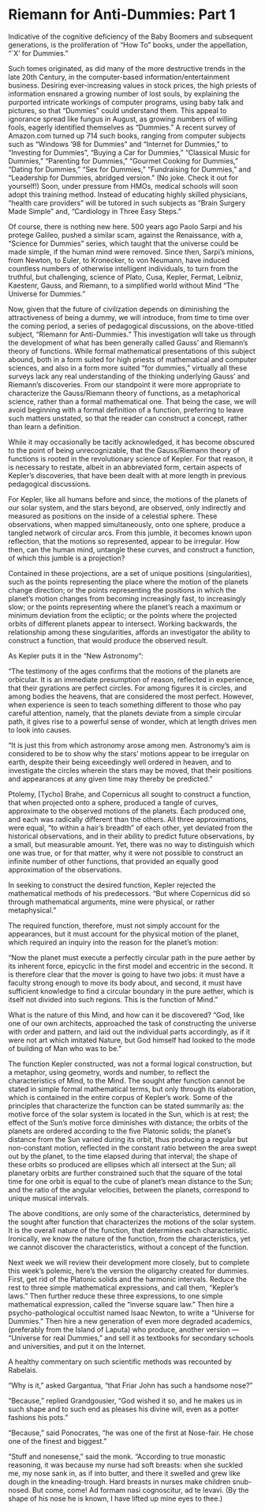 # Riemann for Anti-Dummies: Part 1

Indicative of the cognitive deficiency of the Baby Boomers and subsequent generations, is the proliferation of “How To” books, under the appellation, “`X’ for Dummies.”

Such tomes originated, as did many of the more destructive trends in the late 20th Century, in the computer-based information/entertainment business. Desiring ever-increasing values in stock prices, the high priests of information ensnared a growing number of lost souls, by explaining the purported intricate workings of computer programs, using baby talk and pictures, so that “Dummies” could understand them. This appeal to ignorance spread like fungus in August, as growing numbers of willing fools, eagerly identified themselves as “Dummies.” A recent survey of Amazon.com turned up 714 such books, ranging from computer subjects such as “Windows ’98 for Dummies” and “Internet for Dummies,” to “Investing for Dummies”, “Buying a Car for Dummies,” “Classical Music for Dummies,” “Parenting for Dummies,” “Gourmet Cooking for Dummies,” “Dating for Dummies,” “Sex for Dummies,” “Fundraising for Dummies,” and “Leadership for Dummies, abridged version.” (No joke. Check it out for yourself!) Soon, under pressure from HMOs, medical schools will soon adopt this training method. Instead of educating highly skilled physicians, “health care providers” will be tutored in such subjects as “Brain Surgery Made Simple” and, “Cardiology in Three Easy Steps.”

Of course, there is nothing new here. 500 years ago Paolo Sarpi and his protege Galileo, pushed a similar scam, against the Renaissance, with a, “Science for Dummies” series, which taught that the universe could be made simple, if the human mind were removed. Since then, Sarpi’s minions, from Newton, to Euler, to Kronecker, to von Neumann, have induced countless numbers of otherwise intelligent individuals, to turn from the truthful, but challenging, science of Plato, Cusa, Kepler, Fermat, Leibniz, Kaestenr, Gauss, and Riemann, to a simplified world without Mind “The Universe for Dummies.”

Now, given that the future of civilization depends on diminishing the attractiveness of being a dummy, we will introduce, from time to time over the coming period, a series of pedagogical discussions, on the above-titled subject, “Riemann for Anti-Dummies.” This investigation will take us through the development of what has been generally called Gauss’ and Riemann’s theory of functions. While formal mathematical presentations of this subject abound, both in a form suited for high priests of mathematical and computer sciences, and also in a form more suited “for dummies,” virtually all these surveys lack any real understanding of the thinking underlying Gauss’ and Riemann’s discoveries. From our standpoint it were more appropriate to characterize the Gauss/Riemann theory of functions, as a metaphorical science, rather than a formal mathematical one. That being the case, we will avoid beginning with a formal definition of a function, preferring to leave such matters unstated, so that the reader can construct a concept, rather than learn a definition.

While it may occasionally be tacitly acknowledged, it has become obscured to the point of being unrecognizable, that the Gauss/Riemann theory of functions is rooted in the revolutionary science of Kepler. For that reason, it is necessary to restate, albeit in an abbreviated form, certain aspects of Kepler’s discoveries, that have been dealt with at more length in previous pedagogical discussions.

For Kepler, like all humans before and since, the motions of the planets of our solar system, and the stars beyond, are observed, only indirectly and measured as positions on the inside of a celestial sphere. These observations, when mapped simultaneously, onto one sphere, produce a tangled network of circular arcs. From this jumble, it becomes known upon reflection, that the motions so represented, appear to be irregular. How then, can the human mind, untangle these curves, and construct a function, of which this jumble is a projection?

Contained in these projections, are a set of unique positions (singularities), such as the points representing the place where the motion of the planets change direction; or the points representing the positions in which the planet’s motion changes from becoming increasingly fast, to increasingly slow; or the points representing where the planet’s reach a maximum or minimum deviation from the ecliptic; or the points where the projected orbits of different planets appear to intersect. Working backwards, the relationship among these singularities, affords an investigator the ability to construct a function, that would produce the observed result.

As Kepler puts it in the “New Astronomy”:

“The testimony of the ages confirms that the motions of the planets are orbicular. It is an immediate presumption of reason, reflected in experience, that their gyrations are perfect circles. For among figures it is circles, and among bodies the heavens, that are considered the most perfect. However, when experience is seen to teach something different to those who pay careful attention, namely, that the planets deviate from a simple circular path, it gives rise to a powerful sense of wonder, which at length drives men to look into causes.

“It is just this from which astronomy arose among men. Astronomy’s aim is considered to be to show why the stars’ motions appear to be irregular on earth, despite their being exceedingly well ordered in heaven, and to investigate the circles wherein the stars may be moved, that their positions and appearances at any given time may thereby be predicted.”

Ptolemy, [Tycho] Brahe, and Copernicus all sought to construct a function, that when projected onto a sphere, produced a tangle of curves, approximate to the observed motions of the planets. Each produced one, and each was radically different than the others. All three approximations, were equal, “to within a hair’s breadth” of each other, yet deviated from the historical observations, and in their ability to predict future observations, by a small, but measurable amount. Yet, there was no way to distinguish which one was true, or for that matter, why it were not possible to construct an infinite number of other functions, that provided an equally good approximation of the observations.

In seeking to construct the desired function, Kepler rejected the mathematical methods of his predecessors. “But where Copernicus did so through mathematical arguments, mine were physical, or rather metaphysical.”

The required function, therefore, must not simply account for the appearances, but it must account for the physical motion of the planet, which required an inquiry into the reason for the planet’s motion:

“Now the planet must execute a perfectly circular path in the pure aether by its inherent force, epicyclic in the first model and eccentric in the second. It is therefore clear that the mover is going to have two jobs: it must have a faculty strong enough to move its body about, and second, it must have sufficient knowledge to find a circular boundary in the pure aether, which is itself not divided into such regions. This is the function of Mind.”

What is the nature of this Mind, and how can it be discovered? “God, like one of our own architects, approached the task of constructing the universe with order and pattern, and laid out the individual parts accordingly, as if it were not art which imitated Nature, but God himself had looked to the mode of building of Man who was to be.”

The function Kepler constructed, was not a formal logical construction, but a metaphor, using geometry, words and number, to reflect the characteristics of Mind, to the Mind. The sought after function cannot be stated in simple formal mathematical terms, but only through its elaboration, which is contained in the entire corpus of Kepler’s work. Some of the principles that characterize the function can be stated summarily as: the motive force of the solar system is located in the Sun, which is at rest; the effect of the Sun’s motive force diminishes with distance; the orbits of the planets are ordered according to the five Platonic solids; the planet’s distance from the Sun varied during its orbit, thus producing a regular but non-constant motion, reflected in the constant ratio between the area swept out by the planet, to the time elapsed during that interval; the shape of these orbits so produced are ellipses which all intersect at the Sun; all planetary orbits are further constrained such that the square of the total time for one orbit is equal to the cube of planet’s mean distance to the Sun; and the ratio of the angular velocities, between the planets, correspond to unique musical intervals.

The above conditions, are only some of the characteristics, determined by the sought after function that characterizes the motions of the solar system. It is the overall nature of the function, that determines each characteristic. Ironically, we know the nature of the function, from the characteristics, yet we cannot discover the characteristics, without a concept of the function.

Next week we will review their development more closely, but to complete this week’s polemic, here’s the version the oligarchy created for dummies. First, get rid of the Platonic solids and the harmonic intervals. Reduce the rest to three simple mathematical expressions, and call them, “Kepler’s laws.” Then further reduce these three expressions, to one simple mathematical expression, called the “inverse square law.” Then hire a psycho-pathological occultist named Isaac Newton, to write a “Universe for Dummies.” Then hire a new generation of even more degraded academics, (preferably from the Island of Laputa) who produce, another version — “Universe for real Dummies,” and sell it as textbooks for secondary schools and universities, and put it on the Internet.

A healthy commentary on such scientific methods was recounted by Rabelais.

“Why is it,” asked Gargantua, “that Friar John has such a handsome nose?”

“Because,” replied Grandgousier, “God wished it so, and he makes us in such shape and to such end as pleases his divine will, even as a potter fashions his pots.”

“Because,” said Ponocrates, “he was one of the first at Nose-fair. He chose one of the finest and biggest.”

“Stuff and nonesense,” said the monk. “According to true monastic reasoning, it was because my nurse had soft breasts: when she suckled me, my nose sank in, as if into butter, and there it swelled and grew like dough in the kneading-trough. Hard breasts in nurses make children snub-nosed. But come, come! Ad formam nasi cognoscitur, ad te levavi. (By the shape of his nose he is known, I have lifted up mine eyes to thee.)
